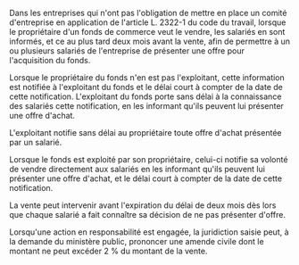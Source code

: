Dans les entreprises qui n'ont pas l'obligation de mettre en place un comité d'entreprise en application de l'article L. 2322-1 du code du travail, lorsque le propriétaire d'un fonds de commerce veut le vendre, les salariés en sont informés, et ce au plus tard deux mois avant la vente, afin de permettre à un ou plusieurs salariés de l'entreprise de présenter une offre pour l'acquisition du fonds.

Lorsque le propriétaire du fonds n'en est pas l'exploitant, cette information est notifiée à l'exploitant du fonds et le délai court à compter de la date de cette notification. L'exploitant du fonds porte sans délai à la connaissance des salariés cette notification, en les informant qu'ils peuvent lui présenter une offre d'achat.

L'exploitant notifie sans délai au propriétaire toute offre d'achat présentée par un salarié.

Lorsque le fonds est exploité par son propriétaire, celui-ci notifie sa volonté de vendre directement aux salariés en les informant qu'ils peuvent lui présenter une offre d'achat, et le délai court à compter de la date de cette notification.

La vente peut intervenir avant l'expiration du délai de deux mois dès lors que chaque salarié a fait connaître sa décision de ne pas présenter d'offre.

Lorsqu'une action en responsabilité est engagée, la juridiction saisie peut, à la demande du ministère public, prononcer une amende civile dont le montant ne peut excéder 2 % du montant de la vente.
